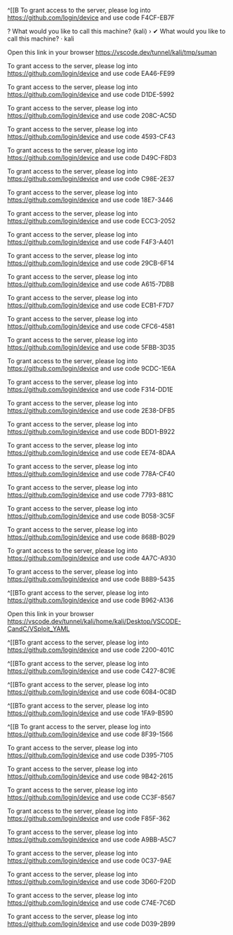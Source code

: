 

^[[B
To grant access to the server, please log into https://github.com/login/device and use code F4CF-EB7F

? What would you like to call this machine? (kali) › ✔ What would you like to call this machine? · kali

Open this link in your browser https://vscode.dev/tunnel/kali/tmp/suman

To grant access to the server, please log into https://github.com/login/device and use code EA46-FE99

To grant access to the server, please log into https://github.com/login/device and use code D1DE-5992

To grant access to the server, please log into https://github.com/login/device and use code 208C-AC5D

To grant access to the server, please log into https://github.com/login/device and use code 4593-CF43

To grant access to the server, please log into https://github.com/login/device and use code D49C-F8D3

To grant access to the server, please log into https://github.com/login/device and use code C98E-2E37

To grant access to the server, please log into https://github.com/login/device and use code 18E7-3446

To grant access to the server, please log into https://github.com/login/device and use code ECC3-2052

To grant access to the server, please log into https://github.com/login/device and use code F4F3-A401

To grant access to the server, please log into https://github.com/login/device and use code 29CB-6F14

To grant access to the server, please log into https://github.com/login/device and use code A615-7DBB

To grant access to the server, please log into https://github.com/login/device and use code ECB1-F7D7

To grant access to the server, please log into https://github.com/login/device and use code CFC6-4581

To grant access to the server, please log into https://github.com/login/device and use code 5FBB-3D35

To grant access to the server, please log into https://github.com/login/device and use code 9CDC-1E6A

To grant access to the server, please log into https://github.com/login/device and use code F314-DD1E

To grant access to the server, please log into https://github.com/login/device and use code 2E38-DFB5

To grant access to the server, please log into https://github.com/login/device and use code BDD1-B922

To grant access to the server, please log into https://github.com/login/device and use code EE74-8DAA

To grant access to the server, please log into https://github.com/login/device and use code 778A-CF40

To grant access to the server, please log into https://github.com/login/device and use code 7793-881C

To grant access to the server, please log into https://github.com/login/device and use code B058-3C5F

To grant access to the server, please log into https://github.com/login/device and use code 868B-B029

To grant access to the server, please log into https://github.com/login/device and use code 4A7C-A930

To grant access to the server, please log into https://github.com/login/device and use code B8B9-5435

^[[BTo grant access to the server, please log into https://github.com/login/device and use code B962-A136

Open this link in your browser https://vscode.dev/tunnel/kali/home/kali/Desktop/VSCODE-CandC/VSploit_YAML

^[[BTo grant access to the server, please log into https://github.com/login/device and use code 2200-401C

^[[BTo grant access to the server, please log into https://github.com/login/device and use code C427-8C9E

^[[BTo grant access to the server, please log into https://github.com/login/device and use code 6084-0C8D

^[[BTo grant access to the server, please log into https://github.com/login/device and use code 1FA9-B590

^[[B
To grant access to the server, please log into https://github.com/login/device and use code 8F39-1566

To grant access to the server, please log into https://github.com/login/device and use code D395-7105

To grant access to the server, please log into https://github.com/login/device and use code 9B42-2615

To grant access to the server, please log into https://github.com/login/device and use code CC3F-8567

To grant access to the server, please log into https://github.com/login/device and use code F85F-362

To grant access to the server, please log into https://github.com/login/device and use code A9BB-A5C7

To grant access to the server, please log into https://github.com/login/device and use code 0C37-9AE

To grant access to the server, please log into https://github.com/login/device and use code 3D60-F20D

To grant access to the server, please log into https://github.com/login/device and use code C74E-7C6D

To grant access to the server, please log into https://github.com/login/device and use code D039-2B99

